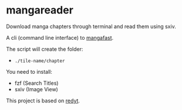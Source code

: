 # mangareader
Download manga chapters through terminal and read them using sxiv.

A cli (command line interface) to [mangafast](https://mangafast.net).

The script will create the folder:

  - `./tile-name/chapter`

You need to install:
  - fzf (Search Titles)
  - sxiv (Image View)

This project is based on [redyt](https://github.com/Bugswriter/redyt/blob/main/redyt).
